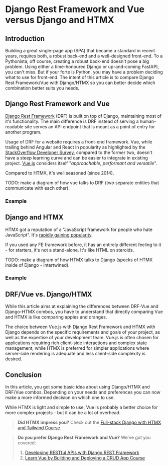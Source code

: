 # Django Rest Framework and Vue versus Django and HTMX


## Introduction

Building a great single-page app (SPA) that became a standard in recent years, requires both, a robust back-end and a well-designed front-end.
To a Pythonista, off course, creating a robust back-end doesn't pose a big problem.
Using either a time-honoured Django or up-and-coming FastAPI, you can't miss.
But if your forte is Python, you may have a problem deciding what to use for front-end.
The intent of this article is to compare Django Rest Framework/Vue with Django/HTMX so you can better decide which combination better suits you needs.


## Django Rest Framework and Vue

[Django Rest Framework](https://www.django-rest-framework.org/) (DRF) is built on top of Django, maintaining most of it's functionality.
The main difference is DRF instead of serving a human-readable site serves an API endpoint that is meant as a point of entry for another program.

Usage of DRF for a website requires a front-end framework.
Vue, while trailing behind Angular and React in popularity as highlighted by the [StackOverflow Developer Survey](https://survey.stackoverflow.co/2023/#most-popular-technologies-webframe), compared to the former two, doesn't have a steep learning curve and can be easier to integrate in existing project.
[Vue.js](https://vuejs.org/) considers itself "*approachable, performant and versatile*".

Compared to HTMX, it's well seasoned (since 2014).

TODO: make a diagram of how vue talks to DRF (two separate entities that communicate with each other).

### Example

## Django and HTMX

HTMX got a reputation of a "JavaScript framework for people who hate JavaScript". 
It's [rapidly gaining popularity](https://risingstars.js.org/2023/en#section-framework).

If you used any FE framework before, it has an entirely different feeling to it - for starters, it's not a stand-alone.
It's like HTML on steroids.


TODO: make a diagram of how HTMX talks to Django (specks of HTMX inside of Django - intertwined).

### Example


## DRF/Vue vs. Django/HTMX

While this article aims at explaining the differences between DRF-Vue and Django-HTMX combos, you have to understand that directly comparing Vue and HTMX is like comparing apples and oranges.

The choice between Vue.js with Django Rest Framework and HTMX with Django depends on the specific requirements and goals of your project, as well as the expertise of your development team. 
Vue.js is often chosen for applications requiring rich client-side interactions and complex state management, while HTMX is preferred for simpler applications where server-side rendering is adequate and less client-side complexity is desired.

## Conclusion

In this article, you got some basic idea about using Django/HTMX and DRF/Vue combos.
Depending on your needs and preferences you can now make a more informed decision on which one to use.

While HTMX is light and simple to use, Vue is probably a better choice for more complex projects - but it can be a lot of overhead.

> **Did HTMX impress you?**
> Check out the [Full-stack Django with HTMX and Tailwind Course](https://testdriven.io/courses/django-htmx/).

> **Do you prefer Django Rest Framework and Vue?**
> We've got you covered:
> 1. [Developing RESTful APIs with Django REST Framework](https://testdriven.io/courses/django-rest-framework/)
> 2. [Learn Vue by Building and Deploying a CRUD App Course](https://testdriven.io/courses/learn-vue/)

